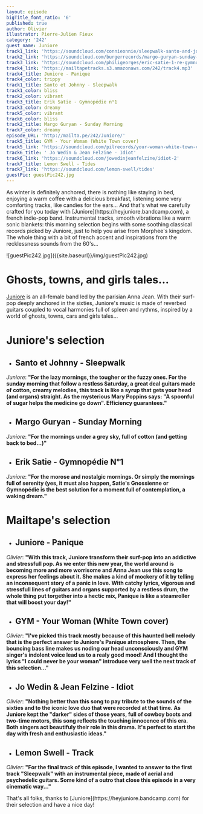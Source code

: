```yaml
---
layout: episode
bigTitle_font_ratio: '6'
published: true
author: Olivier
illustrator: Pierre-Julien Fieux
category: '242'
guest_name: Juniore
track1_link: 'https://soundcloud.com/connieonnie/sleepwalk-santo-and-johnny'
track2_link: 'https://soundcloud.com/burgerrecords/margo-guryan-sunday-morning-1'
track3_link: 'https://soundcloud.com/philigeorges/eric-satie-1-re-gymnop-die'
track4_link: 'https://mailtapetracks.s3.amazonaws.com/242/track4.mp3'
track4_title: Juniore - Panique
track4_color: trippy
track1_title: Santo et Johnny - Sleepwalk
track1_color: bliss
track2_color: vibrant
track3_title: Erik Satie - Gymnopédie n°1
track3_color: dreamy
track5_color: vibrant
track6_color: bliss
track2_title: Margo Guryan - Sunday Morning
track7_color: dreamy
episode_URL: 'http://mailta.pe/242/Juniore/'
track5_title: GYM - Your Woman (White Town cover)
track5_link: 'https://soundcloud.com/pilrecords/your-woman-white-town-cover-gym'
track6_title: ' Jo Wedin & Jean Felzine - Idiot'
track6_link: 'https://soundcloud.com/jowedinjeanfelzine/idiot-2'
track7_title: Lemon Swell - Tides
track7_link: 'https://soundcloud.com/lemon-swell/tides'
guestPic: guestPic242.jpg
---
```

<p id="introduction">As winter is definitely anchored, there is nothing like staying in bed, enjoying a warm coffee with a delicious breakfast, listening some very comforting tracks, like candies for the ears... And that's what we carefully crafted for you today with [Juniore](https://heyjuniore.bandcamp.com), a french indie-pop band. Instrumental tracks, smooth vibrations like a warm sonic blankets: this morning selection begins with some soothing classical records picked by Juniore, just to help you arise from Morphee's kingdom. The whole thing with a bit of french accent and inspirations from the recklessness sounds from the 60's...
</p>![guestPic242.jpg]({{site.baseurl}}/img/guestPic242.jpg)


# Ghosts, towns, and girls tales...

[Juniore](https://heyjuniore.bandcamp.com) is an all-female band led by the parisian Anna Jean. With their surf-pop deeply anchored in the sixties, Juniore's music is made of reverbed guitars coupled to vocal harmonies full of spleen and rythms, inspired by a world of ghosts, towns, cars and girls tales...


# Juniore's selection

+ ## Santo et Johnny - Sleepwalk
_Juniore_: **"**For the lazy mornings, the tougher or the fuzzy ones. For the sunday morning that follow a restless Saturday, a great deal guitars made of cotton, creamy melodies, this track is like a syrup that gets your head (and organs) straight. As the mysterious Mary Poppins says: "A spoonful of sugar helps the medicine go down". Efficiency guarantees.**"**

+ ## Margo Guryan - Sunday Morning
_Juniore_: **"**For the mornings under a grey sky, full of cotton (and getting back to bed...)**"**

+ ## Erik Satie - Gymnopédie N°1
_Juniore_: **"**For the morose and nostalgic mornings. Or simply the mornings full of serenity (yes, it must also happen, Satie's Gnossienne or Gymnopédie is the best solution for a moment full of contemplation, a waking dream.**"**


# Mailtape's selection

+ ## Juniore - Panique
_Olivier_: **"**With this track, Juniore transform their surf-pop into an addictive and stressfull pop. As we enter this new year, the world around is becoming more and more worrisome and Anna Jean use this song to express her feelings about it. She makes a kind of mockery of it by telling an inconsequent story of a panic in love. With catchy lyrics, vigorous and stressfull lines of guitars and organs supported by a restless drum, the whole thing put torgether into a hectic mix, Panique is like a steamroller that will boost your day!**"**

+ ## GYM - Your Woman (White Town cover)
_Olivier_: **"**I've picked this track mostly because of this haunted bell melody that is the perfect answer to Juniore's Panique atmosphere. Then, the bouncing bass line makes us noding our head unconsciously and GYM singer's indolent voice lead us to a realy good mood! And I thought the lyrics "I could never be your woman" introduce very well the next track of this selection...**"**

+ ## Jo Wedin & Jean Felzine - Idiot
_Olivier_: **"**Nothing better than this song to pay tribute to the sounds of the sixties and to the iconic love duo that were recorded at that time. As Juniore kept the "darker" sides of those years, full of cowboy boots and two-time motors, this song reflects the touching innocence of this era. Both singers act beautifuly their role in this drama. It's perfect to start the day with fresh and enthusiastic ideas.**"**

+ ## Lemon Swell - Track
_Olivier_: **"**For the final track of this episode, I wanted to answer to the first track "Sleepwalk" with an instrumental piece, made of aerial and psychedelic guitars. Some kind of a outro that close this episode in a very cinematic way...**"**

<p id="outroduction">That's all folks, thanks to [Juniore](https://heyjuniore.bandcamp.com) for their selection and have a nice day! </p>
